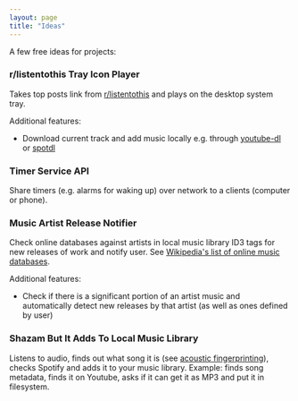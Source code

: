 ```yaml
---
layout: page
title: "Ideas"
---
```


A few free ideas for projects:

### r/listentothis Tray Icon Player

Takes top posts link from [r/listentothis](https://www.reddit.com/r/listentothis/) and plays on the desktop system tray.

Additional features:

-  Download current track and add music locally e.g. through [youtube-dl](https://github.com/ytdl-org/youtube-dl) or [spotdl](https://github.com/ritiek/spotify-downloader)

### Timer Service API

Share timers (e.g. alarms for waking up) over network to a clients (computer or phone).

### Music Artist Release Notifier

Check online databases against artists in local music library ID3 tags for new releases of work and notify user. See [Wikipedia's list of online music databases](https://en.wikipedia.org/wiki/List_of_online_music_databases).

Additional features:

- Check if there is a significant portion of an artist music and automatically detect new releases by that artist (as well as ones defined by user)

### Shazam But It Adds To Local Music Library

Listens to audio, finds out what song it is (see [acoustic fingerprinting](https://en.wikipedia.org/wiki/Acoustic_fingerprint)), checks Spotify and adds it to your music library. Example: finds song metadata, finds it on Youtube, asks if it can get it as MP3 and put it in filesystem.
